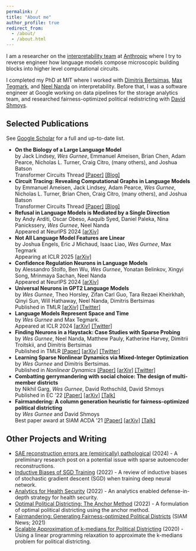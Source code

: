 ```yaml
---
permalink: /
title: "About me"
author_profile: true
redirect_from: 
  - /about/
  - /about.html
---
```


I am a researcher on the [interpretability team](https://transformer-circuits.pub/) at [Anthropic](https://www.anthropic.com/) where I try to reverse engineer how language models compose microscopic building blocks into higher level computational circuits.

<!-- I am a third year PhD student researching language model interpretability at the MIT ORC advised by [Dimitris Bertsimas](https://www.dbertsim.mit.edu/). I am interested in developing a mechanistic understanding of neural networks and using this to better monitor, control, and align advanced AI systems. I am fortunate to also collaborate with [Neel Nanda](https://www.neelnanda.io/about) and [Max Tegmark](https://tegmark.org/) and am graciously supported by an Open Philanthropy early career grant. -->

I completed my PhD at MIT where I worked with [Dimitris Bertsimas](https://www.dbertsim.mit.edu/), [Max Tegmark](https://tegmark.org/), and [Neel Nanda](https://www.neelnanda.io/about) on interpretability. Before that, I was a software engineer at Google working on data pipelines for the storage analytics team, and researched fairness-optimized political redistricting with [David Shmoys](https://people.orie.cornell.edu/shmoys/).

## Selected Publications
See [Google Scholar](https://scholar.google.com/citations?hl=en&user=5sxXSfwAAAAJ&view_op=list_works) for a full and up-to-date list.

* **On the Biology of a Large Language Model** <br>by Jack Lindsey, *Wes Gurnee*, Emmanuel Ameisen, Brian Chen, Adam Pearce, Nicholas L. Turner, Craig Citro, (many others), and Joshua Batson <br>Transformer Circuits Thread [[Paper]](https://transformer-circuits.pub/2025/attribution-graphs/biology.html) [[Blog]](https://www.anthropic.com/research/tracing-thoughts-language-model)
* **Circuit Tracing: Revealing Computational Graphs in Language Models** <br>by Emmanuel Ameisen, Jack Lindsey, Adam Pearce, *Wes Gurnee*, Nicholas L. Turner, Brian Chen, Craig Citro, (many others), and Joshua Batson <br>Transformer Circuits Thread [[Paper]](https://transformer-circuits.pub/2025/attribution-graphs/methods.html) [[Blog]](https://www.anthropic.com/research/tracing-thoughts-language-model)
* **Refusal in Language Models is Mediated by a Single Direction** <br>by Andy Arditi, Oscar Obeso, Aaquib Syed, Daniel Paleka, Nina Panickssery, *Wes Gurnee*, Neel Nanda <br>Appeared at NeurIPS 2024 [[arXiv]](https://arxiv.org/pdf/2406.11717)
* **Not All Language Model Features are Linear** <br>by Joshua Engels, Eric J Michaud, Isaac Liao, *Wes Gurnee*, Max Tegmark <br>Appearing at ICLR 2025 [[arXiv]](https://arxiv.org/abs/2405.14860)
* **Confidence Regulation Neurons in Language Models** <br>by Alessandro Stolfo, Ben Wu, *Wes Gurnee*, Yonatan Belinkov, Xingyi Song, Mrinmaya Sachan, Neel Nanda <br>Appeared at NeurIPS 2024 [[arXiv]](https://arxiv.org/pdf/2406.16254)
* **Universal Neurons in GPT2 Language Models** <br>by *Wes Gurnee*, Theo Horsley, Zifan Carl Guo, Tara Rezaei Kheirkhah, Qinyi Sun, Will Hathaway, Neel Nanda, Dimitris Bertsimas <br>Published in TMLR [[arXiv]](https://arxiv.org/abs/2401.12181) [[Twitter]](https://twitter.com/wesg52/status/1749829624933322886)
* **Language Models Represent Space and Time** <br> by *Wes Gurnee* and Max Tegmark. <br>Appeared at ICLR 2024 [[arXiv]](https://arxiv.org/abs/2310.02207) [[Twitter]](https://twitter.com/wesg52/status/1709551516577902782)
* **Finding Neurons in a Haystack: Case Studies with Sparse Probing** <br>by *Wes Gurnee*, Neel Nanda, Matthew Pauly, Katherine Harvey, Dimitrii Troitskii, and Dimitris Bertsimas <br>Published in TMLR [[Paper]](https://openreview.net/pdf?id=JYs1R9IMJr) [[arXiv]](https://arxiv.org/abs/2305.01610) [[Twitter]](https://twitter.com/wesg52/status/1653750337373880322)
* **Learning Sparse Nonlinear Dynamics via Mixed-Integer Optimization** <br>by *Wes Gurnee* and Dimitris Bertsimas. <br>Published in *Nonlinear Dynamics* [[Paper]](https://rdcu.be/dBm3R)  [[arXiv]](https://arxiv.org/abs/2206.00176) [[Twitter]](https://twitter.com/wesg52/status/1536397919254892546)
* **Combatting gerrymandering with social choice: The design of multi-member districts** <br>by Nikhil Garg, *Wes Gurnee*, David Rothschild, David Shmoys <br>Published in EC '22 [[Paper]](https://dl.acm.org/doi/abs/10.1145/3490486.3538254)  [[arXiv]](https://arxiv.org/abs/2107.07083) [[Talk]](https://www.youtube.com/watch?v=ciD4ZelNgRk)
* **Fairmandering: A column generation heuristic for fairness-optimized political districting** <br>by *Wes Gurnee* and David Shmoys <br> Best paper award at SIAM ACDA '21 [[Paper]](https://epubs.siam.org/doi/pdf/10.1137/1.9781611976830.9)  [[arXiv]](https://arxiv.org/abs/2103.11469) [[Talk]](https://mediaspace.bucknell.edu/media/Fairmandering+Generating+Fairness+optimized+Political+Districts+-+Wes+Gurnee%2C+MIT%2C+11+11+2021/1_yu6gcqsm/185503823)

## Other Projects and Writing

* [SAE reconstruction errors are (empirically) pathological](https://www.lesswrong.com/posts/rZPiuFxESMxCDHe4B/sae-reconstruction-errors-are-empirically-pathological) (2024) - A preliminary research post on a potential issue with sparse autoencoder reconstructions.
* [Inductive Biases of SGD Training](/files/sgd_biases.pdf) (2022) - A review of inductive biases of stochastic gradient descent (SGD) when training deep neural network.
* [Analytics for Health Security](https://docs.google.com/document/d/14qh-eecQ1idLhH3vPWQXY2K71UURFKCxvjxdAgLuWaQ/edit?usp=sharing) (2022) - An analytics enabled defense-in-depth strategy for health security.
* [Optimal Political Districting: The Anchor Method](/files/anchor_method.pdf) (2022) - A formulation of optimal political districting using the anchor method.
* [Fairmandering: Generating Fairness-optimized Political Districts](https://www.siam.org/publications/siam-news/articles/fairmandering-generating-fairness-optimized-political-districts/) (SIAM News; 2021)
* [Scalable Approximation of k-medians for Political Districting](/files/Kmedians.pdf) (2020) - Using a linear programming relaxation to approximate the k-medians problem for political districting.
